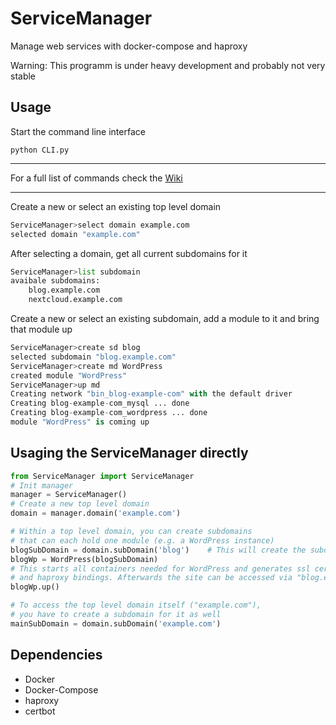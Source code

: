 # ServiceManager
Manage web services with docker-compose and haproxy

Warning: This programm is under heavy development and probably not very stable

## Usage
Start the command line interface
```
python CLI.py
```
***
For a full list of commands check the [Wiki](https://github.com/alexhor/ServiceManager/wiki/CLI-command-reference)
***

Create a new or select an existing top level domain
```python
ServiceManager>select domain example.com
selected domain "example.com"
```
After selecting a domain, get all current subdomains for it
```python
ServiceManager>list subdomain
avaibale subdomains:
    blog.example.com
    nextcloud.example.com
```
Create a new or select an existing subdomain, add a module to it and bring that module up
```python
ServiceManager>create sd blog
selected subdomain "blog.example.com"
ServiceManager>create md WordPress
created module "WordPress"
ServiceManager>up md
Creating network "bin_blog-example-com" with the default driver
Creating blog-example-com_mysql ... done
Creating blog-example-com_wordpress ... done
module "WordPress" is coming up
```

## Usaging the ServiceManager directly
```python
from ServiceManager import ServiceManager
# Init manager
manager = ServiceManager()
# Create a new top level domain
domain = manager.domain('example.com')
```
```python
# Within a top level domain, you can create subdomains
# that can each hold one module (e.g. a WordPress instance)
blogSubDomain = domain.subDomain('blog')    # This will create the subdomain "blog.example.com"
blogWp = WordPress(blogSubDomain)
# This starts all containers needed for WordPress and generates ssl certificates
# and haproxy bindings. Afterwards the site can be accessed via "blog.example.com"
blogWp.up()
```
```python
# To access the top level domain itself ("example.com"),
# you have to create a subdomain for it as well
mainSubDomain = domain.subDomain('example.com')
```


## Dependencies
  * Docker
  * Docker-Compose
  * haproxy
  * certbot
